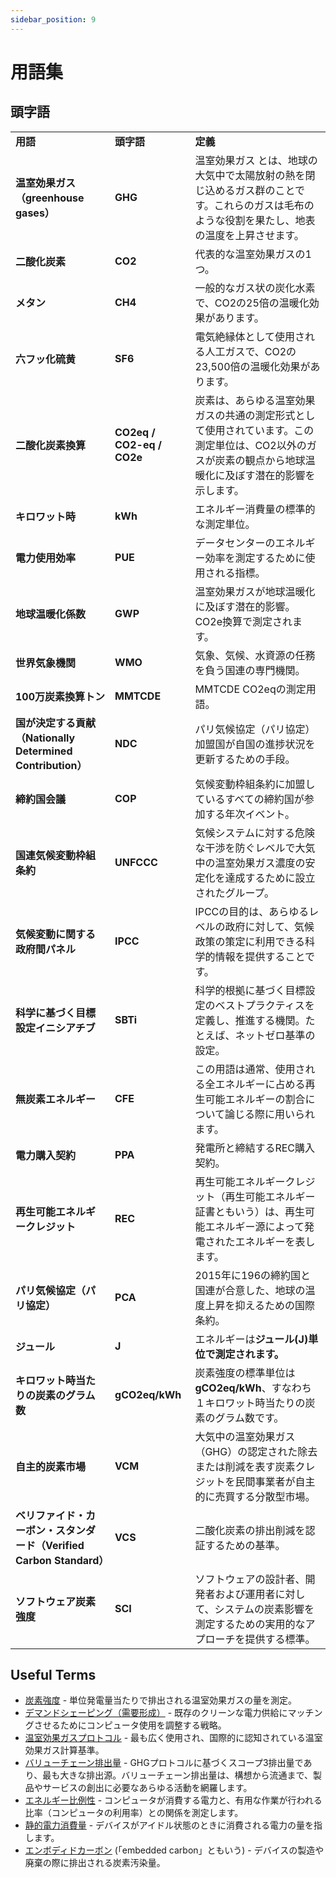 ```yaml
---
sidebar_position: 9
---
```


# 用語集

## 頭字語


<table>
  <tr>
   <td><strong>用語</strong>
   </td>
   <td><strong>頭字語</strong>
   </td>
   <td><strong>定義</strong>
   </td>
  </tr>
  <tr>
   <td><strong>温室効果ガス（greenhouse gases）</strong>
   </td>
   <td><strong>GHG</strong>
   </td>
   <td>温室効果ガス<strong> </strong>とは、地球の大気中で太陽放射の熱を閉じ込めるガス群のことです。これらのガスは毛布のような役割を果たし、地表の温度を上昇させます。
   </td>
  </tr>
  <tr>
   <td><strong>二酸化炭素</strong>
   </td>
   <td><strong>CO2</strong>
   </td>
   <td>代表的な温室効果ガスの1つ。
   </td>
  </tr>
  <tr>
   <td><strong>メタン</strong>
   </td>
   <td><strong>CH4</strong>
   </td>
   <td>一般的なガス状の炭化水素で、CO2の25倍の温暖化効果があります。
   </td>
  </tr>
  <tr>
   <td><strong>六フッ化硫黄</strong>
   </td>
   <td><strong>SF6</strong>
   </td>
   <td>電気絶縁体として使用される人工ガスで、CO2の23,500倍の温暖化効果があります。
   </td>
  </tr>
  <tr>
   <td><strong>二酸化炭素換算</strong>
   </td>
   <td><strong>CO2eq / CO2-eq / CO2e</strong>
   </td>
   <td>炭素は、あらゆる温室効果ガスの共通の測定形式として使用されています。この測定単位は、CO2以外のガスが炭素の観点から地球温暖化に及ぼす潜在的影響を示します。
   </td>
  </tr>
  <tr>
   <td><strong>キロワット時</strong>
   </td>
   <td><strong>kWh</strong>
   </td>
   <td>エネルギー消費量の標準的な測定単位。
   </td>
  </tr>
  <tr>
   <td><strong>電力使用効率</strong>
   </td>
   <td><strong>PUE</strong>
   </td>
   <td>データセンターのエネルギー効率を測定するために使用される指標。
   </td>
  </tr>
  <tr>
   <td><strong>地球温暖化係数</strong>
   </td>
   <td><strong>GWP</strong>
   </td>
   <td>温室効果ガスが地球温暖化に及ぼす潜在的影響。CO2e換算で測定されます。
   </td>
  </tr>
  <tr>
   <td><strong>世界気象機関</strong>
   </td>
   <td><strong>WMO</strong>
   </td>
   <td>気象、気候、水資源の任務を負う国連の専門機関。
   </td>
  </tr>
  <tr>
   <td><strong>100万炭素換算トン</strong>
   </td>
   <td><strong>MMTCDE</strong>
   </td>
   <td>MMTCDE	CO2eqの測定用語。
   </td>
  </tr>
  <tr>
   <td><strong>国が決定する貢献（Nationally Determined Contribution）</strong>
   </td>
   <td><strong>NDC</strong>
   </td>
   <td>パリ気候協定（パリ協定）加盟国が自国の進捗状況を更新するための手段。
   </td>
  </tr>
  <tr>
   <td><strong>締約国会議</strong>
   </td>
   <td><strong>COP</strong>
   </td>
   <td>気候変動枠組条約に加盟しているすべての締約国が参加する年次イベント。
   </td>
  </tr>
  <tr>
   <td><strong>国連気候変動枠組条約</strong>
   </td>
   <td><strong>UNFCCC</strong>
   </td>
   <td>気候システムに対する危険な干渉を防ぐレベルで大気中の温室効果ガス濃度の安定化を達成するために設立されたグループ。
   </td>
  </tr>
  <tr>
   <td><strong>気候変動に関する政府間パネル</strong>
   </td>
   <td><strong>IPCC</strong>
   </td>
   <td>IPCCの目的は、あらゆるレベルの政府に対して、気候政策の策定に利用できる科学的情報を提供することです。
   </td>
  </tr>
  <tr>
   <td><strong>科学に基づく目標設定イニシアチブ</strong>
   </td>
   <td><strong>SBTi</strong>
   </td>
   <td>科学的根拠に基づく目標設定のベストプラクティスを定義し、推進する機関。たとえば、ネットゼロ基準の設定。
   </td>
  </tr>
  <tr>
   <td><strong>無炭素エネルギー</strong>
   </td>
   <td><strong>CFE</strong>
   </td>
   <td>この用語は通常、使用される全エネルギーに占める再生可能エネルギーの割合について論じる際に用いられます。
   </td>
  </tr>
  <tr>
   <td><strong>電力購入契約</strong>
   </td>
   <td><strong>PPA</strong>
   </td>
   <td>発電所と締結するREC購入契約。
   </td>
  </tr>
  <tr>
   <td><strong>再生可能エネルギークレジット</strong>
   </td>
   <td><strong>REC</strong>
   </td>
   <td>再生可能エネルギークレジット（再生可能エネルギー証書ともいう）は、再生可能エネルギー源によって発電されたエネルギーを表します。
   </td>
  </tr>
  <tr>
   <td><strong>パリ気候協定（パリ協定）</strong>
   </td>
   <td><strong>PCA</strong>
   </td>
   <td>2015年に196の締約国と国連が合意した、地球の温度上昇を抑えるための国際条約。
   </td>
  </tr>
  <tr>
   <td><strong>ジュール</strong>
   </td>
   <td><strong>J</strong>
   </td>
   <td>エネルギーは<strong>ジュール(J)単位で測定されます。</strong>
   </td>
  </tr>
  <tr>
   <td><strong>キロワット時当たりの炭素のグラム数</strong>
   </td>
   <td><strong>gCO2eq/kWh</strong>
   </td>
   <td>炭素強度の標準単位は<strong>gCO2eq/kWh</strong>、すなわち１キロワット時当たりの炭素のグラム数です。
   </td>
  </tr>
  <tr>
   <td><strong>自主的炭素市場</strong>
   </td>
   <td><strong>VCM</strong>
   </td>
   <td>大気中の温室効果ガス（GHG）の認定された除去または削減を表す炭素クレジットを民間事業者が自主的に売買する分散型市場。
   </td>
  </tr>
  <tr>
   <td><strong>ベリファイド・カーボン・スタンダード（Verified Carbon Standard）</strong>
   </td>
   <td><strong>VCS</strong>
   </td>
   <td>二酸化炭素の排出削減を認証するための基準。
   </td>
  </tr>
  <tr>
   <td><strong>ソフトウェア炭素強度</strong>
   </td>
   <td><strong>SCI</strong>
   </td>
   <td>ソフトウェアの設計者、開発者および運用者に対して、システムの炭素影響を測定するための実用的なアプローチを提供する標準。
   </td>
  </tr>
</table>

## Useful Terms

* [炭素強度](./carbon-awareness/#carbon-intensity) - 単位発電量当たりで排出される温室効果ガスの量を測定。
* [デマンドシェーピング（需要形成）](./carbon-awareness/#demand-shaping) - 既存のクリーンな電力供給にマッチングさせるためにコンピュータ使用を調整する戦略。
* [温室効果ガスプロトコル](https://ghgprotocol.org) - 最も広く使用され、国際的に認知されている温室効果ガス計算基準。
* [バリューチェーン排出量](https://www.cisl.cam.ac.uk/education/graduate-study/pgcerts/value-chain-defs) - GHGプロトコルに基づくスコープ3排出量であり、最も大きな排出源。バリューチェーン排出量は、構想から流通まで、製品やサービスの創出に必要なあらゆる活動を網羅します。
* [エネルギー比例性](./energy-efficiency/#energy-proportionality) - コンピュータが消費する電力と、有用な作業が行われる比率（コンピュータの利用率）との関係を測定します。
* [静的電力消費量](./energy-efficiency/#static-power-draw) - デバイスがアイドル状態のときに消費される電力の量を指します。
* [エンボディドカーボン](./hardware-efficiency/#embodied-carbon) (「embedded carbon」ともいう) - デバイスの製造や廃棄の際に排出される炭素汚染量。
